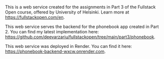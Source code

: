 This is a web service created for the assignments in Part 3 of the Fullstack Open course, offered by University of Helsinki. Learn more at https://fullstackopen.com/en.

This web service serves the backend for the phonebook app created in Part 2. You can find my latest implementation here: https://github.com/deevarzariu/fullstackopen/tree/main/part3/phonebook.

This web service was deployed in Render. You can find it here: https://phonebook-backend-wxcw.onrender.com.
